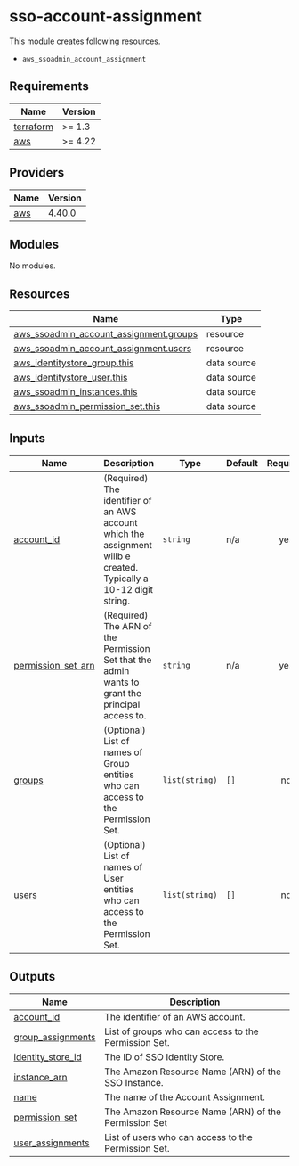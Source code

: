# sso-account-assignment

This module creates following resources.

- `aws_ssoadmin_account_assignment`

<!-- BEGINNING OF PRE-COMMIT-TERRAFORM DOCS HOOK -->
## Requirements

| Name | Version |
|------|---------|
| <a name="requirement_terraform"></a> [terraform](#requirement\_terraform) | >= 1.3 |
| <a name="requirement_aws"></a> [aws](#requirement\_aws) | >= 4.22 |

## Providers

| Name | Version |
|------|---------|
| <a name="provider_aws"></a> [aws](#provider\_aws) | 4.40.0 |

## Modules

No modules.

## Resources

| Name | Type |
|------|------|
| [aws_ssoadmin_account_assignment.groups](https://registry.terraform.io/providers/hashicorp/aws/latest/docs/resources/ssoadmin_account_assignment) | resource |
| [aws_ssoadmin_account_assignment.users](https://registry.terraform.io/providers/hashicorp/aws/latest/docs/resources/ssoadmin_account_assignment) | resource |
| [aws_identitystore_group.this](https://registry.terraform.io/providers/hashicorp/aws/latest/docs/data-sources/identitystore_group) | data source |
| [aws_identitystore_user.this](https://registry.terraform.io/providers/hashicorp/aws/latest/docs/data-sources/identitystore_user) | data source |
| [aws_ssoadmin_instances.this](https://registry.terraform.io/providers/hashicorp/aws/latest/docs/data-sources/ssoadmin_instances) | data source |
| [aws_ssoadmin_permission_set.this](https://registry.terraform.io/providers/hashicorp/aws/latest/docs/data-sources/ssoadmin_permission_set) | data source |

## Inputs

| Name | Description | Type | Default | Required |
|------|-------------|------|---------|:--------:|
| <a name="input_account_id"></a> [account\_id](#input\_account\_id) | (Required) The identifier of an AWS account which the assignment willb e created. Typically a 10-12 digit string. | `string` | n/a | yes |
| <a name="input_permission_set_arn"></a> [permission\_set\_arn](#input\_permission\_set\_arn) | (Required) The ARN of the Permission Set that the admin wants to grant the principal access to. | `string` | n/a | yes |
| <a name="input_groups"></a> [groups](#input\_groups) | (Optional) List of names of Group entities who can access to the Permission Set. | `list(string)` | `[]` | no |
| <a name="input_users"></a> [users](#input\_users) | (Optional) List of names of User entities who can access to the Permission Set. | `list(string)` | `[]` | no |

## Outputs

| Name | Description |
|------|-------------|
| <a name="output_account_id"></a> [account\_id](#output\_account\_id) | The identifier of an AWS account. |
| <a name="output_group_assignments"></a> [group\_assignments](#output\_group\_assignments) | List of groups who can access to the Permission Set. |
| <a name="output_identity_store_id"></a> [identity\_store\_id](#output\_identity\_store\_id) | The ID of SSO Identity Store. |
| <a name="output_instance_arn"></a> [instance\_arn](#output\_instance\_arn) | The Amazon Resource Name (ARN) of the SSO Instance. |
| <a name="output_name"></a> [name](#output\_name) | The name of the Account Assignment. |
| <a name="output_permission_set"></a> [permission\_set](#output\_permission\_set) | The Amazon Resource Name (ARN) of the Permission Set |
| <a name="output_user_assignments"></a> [user\_assignments](#output\_user\_assignments) | List of users who can access to the Permission Set. |
<!-- END OF PRE-COMMIT-TERRAFORM DOCS HOOK -->

